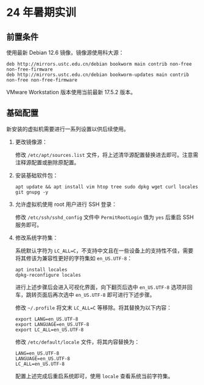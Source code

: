 # 24 年暑期实训

## 前置条件

使用最新 Debian 12.6 镜像，镜像源使用科大源：

```shell
deb http://mirrors.ustc.edu.cn/debian bookworm main contrib non-free non-free-firmware
deb http://mirrors.ustc.edu.cn/debian bookworm-updates main contrib non-free non-free-firmware
```

VMware Workstation 版本使用当前最新 17.5.2 版本。

## 基础配置

新安装的虚拟机需要进行一系列设置以供后续使用。

1. 更改镜像源：

   修改 `/etc/apt/sources.list` 文件，将上述清华源配置替换进去即可。注意需注释源配置或删除原配置。

2. 安装基础软件包：

   ```shell
   apt update && apt install vim htop tree sudo dpkg wget curl locales git gnupg -y
   ```

3. 允许虚拟机使用 root 用户进行 SSH 登录：

   修改 `/etc/ssh/sshd_config` 文件中 `PermitRootLogin` 值为 `yes` 后重启 SSH 服务即可。

4. 修改系统字符集：

   系统默认字符为 `LC_ALL=C`，不支持中文且在一些设备上的支持性不佳，需要将其修该为兼容性更好的字符集如 `en_US.UTF-8`：

   ```shell
   apt install locales
   dpkg-reconfigure locales
   ```

   进行上述步骤后会进入可视化界面，向下翻页后选中 `en_US.UTF-8` 选项并回车，跳转页面后再次选中 `en_US.UTF-8` 即可进行下述步骤。

   修改 `~/.profile` 将文末 `LC_ALL=C` 等移除。将其替换为以下内容：

   ```shell
   export LANG=en_US.UTF-8
   export LANGUAGE=en_US.UTF-8
   export LC_ALL=en_US.UTF-8
   ```

   修改 `/etc/default/locale` 文件，将其内容替换为：

   ```shell
   LANG=en_US.UTF-8
   LANGUAGE=en_US.UTF-8
   LC_ALL=en_US.UTF-8
   ```

   配置上述完成后重启系统即可，使用 `locale` 查看系统当前字符集。
